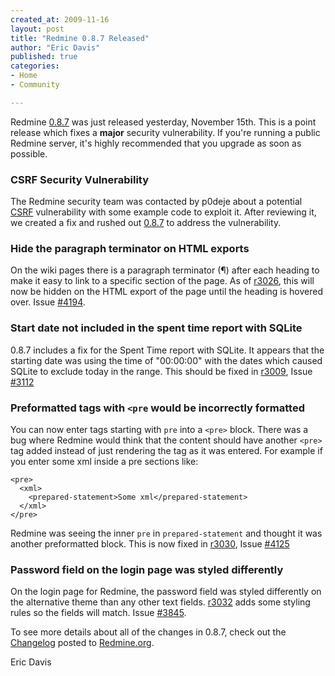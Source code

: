 ```yaml
---
created_at: 2009-11-16
layout: post
title: "Redmine 0.8.7 Released"
author: "Eric Davis"
published: true
categories:
- Home
- Community

---
```


Redmine [0.8.7][] was just released yesterday, November 15th.  This is a point release which fixes a **major** security vulnerability.  If you're running a public Redmine server, it's highly recommended that you upgrade as soon as possible.

### CSRF Security Vulnerability

The Redmine security team was contacted by p0deje about a potential [CSRF][] vulnerability with some example code to exploit it.  After reviewing it, we created a fix and rushed out [0.8.7][] to address the vulnerability.

### Hide the paragraph terminator on HTML exports

On the wiki pages there is a paragraph terminator (¶) after each heading to make it easy to link to a specific section of the page.  As of [r3026][], this will now be hidden on the HTML export of the page until the heading is hovered over. Issue [#4194][].

### Start date not included in the spent time report with SQLite

0.8.7 includes a fix for the Spent Time report with SQLite.  It appears that the starting date was using the time of "00:00:00" with the dates which caused SQLite to exclude today in the range.  This should be fixed in [r3009][], Issue [#3112][]

### Preformatted tags with `<pre` would be incorrectly formatted

You can now enter tags starting with `pre` into a `<pre>` block.  There was a bug where Redmine would think that the content should have another `<pre>` tag added instead of just rendering the tag as it was entered.  For example if you enter some xml inside a pre sections like:

    <pre>
      <xml>
        <prepared-statement>Some xml</prepared-statement>
      </xml>
    </pre>

Redmine was seeing the inner `pre` in `prepared-statement` and thought it was another preformatted block.  This is now fixed in [r3030][], Issue [#4125][]


### Password field on the login page was styled differently

On the login page for Redmine, the password field was styled differently on the alternative theme than any other text fields.  [r3032][] adds some styling rules so the fields will match.  Issue [#3845][].

To see more details about all of the changes in 0.8.7, check out the [Changelog](http://www.redmine.org/projects/redmine/changelog#0.8.7) posted to [Redmine.org][].

Eric Davis

[Redmine.org]: http://www.redmine.org
[0.8.7]: http://www.redmine.org/news/30
[#4194]: http://www.redmine.org/issues/4194
[#3112]: http://www.redmine.org/issues/3112
[#4125]: http://www.redmine.org/issues/4125
[#3845]: http://www.redmine.org/issues/3845
[CSRF]: http://en.wikipedia.org/wiki/Cross-site_request_forgery

[r3026]: http://www.redmine.org/projects/redmine/repository/revisions/3026
[r3009]: http://www.redmine.org/projects/redmine/repository/revisions/3009
[r3030]: http://www.redmine.org/projects/redmine/repository/revisions/3030
[r3032]: http://www.redmine.org/projects/redmine/repository/revisions/3032


